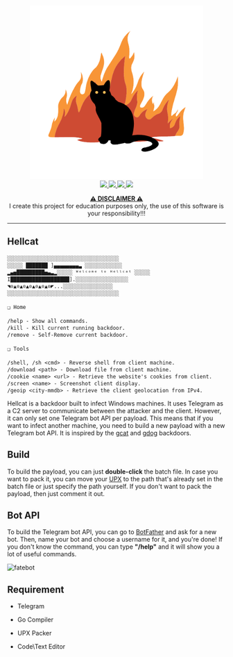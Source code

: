 <p align="center">
	<a href="https://github.com/boz3r/Hellcat">
		<img src="assets/Hellcat.png" alt="fatebot" width="400" height="400">
	</a>
	<br>
	<a href="https://github.com/boz3r/Hellcat/blob/master/LICENSE">
		<img src="https://img.shields.io/badge/license-MIT license-orange?style=plastic">
	</a>
	<a href="https://github.com/boz3r/Hellcat">
    		<img src="https://img.shields.io/badge/version-v1.0.0-black?style=plastic">
	</a>
	<a href="https://go.dev/">
    		<img src="https://img.shields.io/badge/language-Go-orange?style=plastic">
	</a>
	<a href="https://www.microsoft.com/en-gb/software-download/windows10ISO">
    		<img src="https://img.shields.io/badge/platform-windows-black?style=plastic">
	</a>
  	</br>
</p>

<p align="center">
	<b><ins>⚠️ DISCLAIMER ⚠️</ins></b>
	<br>
		I create this project for education purposes only, the use of this software is your responsibility!!!
	<br>
</p>

---

## Hellcat

	░░░░░░░░░░░░░░░░░░░░░░░░░░░░░░░░░░░░
	░░░░░ ███████ ]▄▄▄▄▄▄▄▄▃ ░░░░░░░░░░░░
	▂▄▅█████████▅▄▃▂░░░░░ ᵂᵉˡᶜᵒᵐᵉ ᵗᵒ ᴴᵉˡˡᶜᵃᵗ ░░░░░
	I███████████████████].░░░░░░░░░░░░░░░░░
	◥⊙▲⊙▲⊙▲⊙▲⊙▲⊙▲⊙◤...░░░░░░░░░░░░░░░░
	░░░░░░░░░░░░░░░░░░░░░░░░░░░░░░░░░░░░
	
	❑ Home
   
	/help - Show all commands.
	/kill - Kill current running backdoor.
	/remove - Self-Remove current backdoor.
	
	❑ Tools
	
	/shell, /sh <cmd> - Reverse shell from client machine.
	/download <path> - Download file from client machine.
	/cookie <name> <url> - Retrieve the website's cookies from client.
	/screen <name> - Screenshot client display.
	/geoip <city-mmdb> - Retrieve the client geolocation from IPv4.

Hellcat is a backdoor built to infect Windows machines. It uses Telegram as a C2 server to communicate between the attacker and the client. However, it can only set one Telegram bot API per payload. This means that if you want to infect another machine, you need to build a new payload with a new Telegram bot API. It is inspired by the <a href="https://github.com/byt3bl33d3r/gcat">gcat</a> and <a href="https://github.com/maldevel/gdog">gdog</a> backdoors.

## Build
To build the payload, you can just <b>double-click</b> the batch file. In case you want to pack it, you can move your <a href="https://upx.github.io/">UPX</a> to the path that's already set in the batch file or just specify the path yourself. If you don't want to pack the payload, then just comment it out.

## Bot API
To build the Telegram bot API, you can go to <a href="https://t.me/botfather">BotFather</a> and ask for a new bot. Then, name your bot and choose a username for it, and you're done! If you don't know the command, you can type <b>"/help"</b> and it will show you a lot of useful commands.

<img src="assets/build.gif" alt="fatebot" width="700" height="410">

## Requirement

<ul>
	<li>Telegram</li>
</ul>

<ul>
	<li>Go Compiler</li>
</ul>

<ul>
	<li>UPX Packer</li>
</ul>

<ul>
	<li>Code\Text Editor</li>
</ul>
